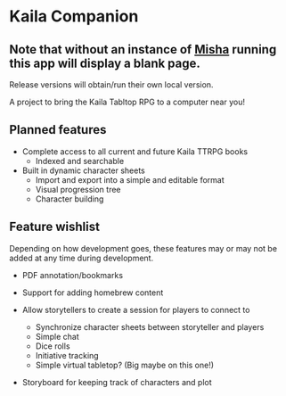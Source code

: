 # Kaila Companion

## Note that without an instance of [Misha](https://github.com/Kaila-TTRPG/misha) running this app will display a blank page.
Release versions will obtain/run their own local version.

A project to bring the Kaila Tabltop RPG to a computer near you!

## Planned features
  - Complete access to all current and future Kaila TTRPG books
    - Indexed and searchable
  - Built in dynamic character sheets
    - Import and export into a simple and editable format
    - Visual progression tree
    - Character building

## Feature wishlist
Depending on how development goes, these features may or may not be added at any time during development.
  - PDF annotation/bookmarks
  - Support for adding homebrew content
  - Allow storytellers to create a session for players to connect to
    - Synchronize character sheets between storyteller and players
    - Simple chat
    - Dice rolls
    - Initiative tracking
    - Simple virtual tabletop? (Big maybe on this one!)

  - Storyboard for keeping track of characters and plot
